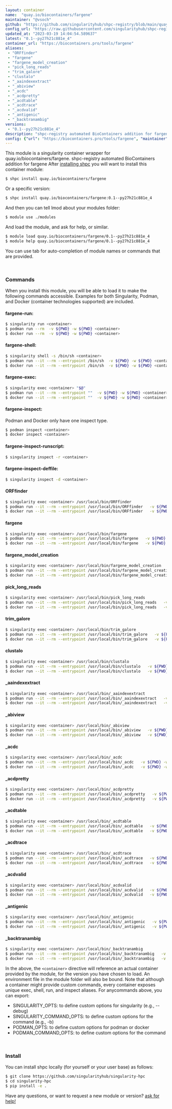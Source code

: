 ```yaml
---
layout: container
name:  "quay.io/biocontainers/fargene"
maintainer: "@vsoch"
github: "https://github.com/singularityhub/shpc-registry/blob/main/quay.io/biocontainers/fargene/container.yaml"
config_url: "https://raw.githubusercontent.com/singularityhub/shpc-registry/main/quay.io/biocontainers/fargene/container.yaml"
updated_at: "2023-03-19 14:04:54.589637"
latest: "0.1--py27h21c881e_4"
container_url: "https://biocontainers.pro/tools/fargene"
aliases:
 - "ORFfinder"
 - "fargene"
 - "fargene_model_creation"
 - "pick_long_reads"
 - "trim_galore"
 - "clustalo"
 - "_aaindexextract"
 - "_abiview"
 - "_acdc"
 - "_acdpretty"
 - "_acdtable"
 - "_acdtrace"
 - "_acdvalid"
 - "_antigenic"
 - "_backtranambig"
versions:
 - "0.1--py27h21c881e_4"
description: "shpc-registry automated BioContainers addition for fargene"
config: {"url": "https://biocontainers.pro/tools/fargene", "maintainer": "@vsoch", "description": "shpc-registry automated BioContainers addition for fargene", "latest": {"0.1--py27h21c881e_4": "sha256:77f944a47472696df2dc5b316fdd2a7a36135fbf64fea6d3360eb873abff478a"}, "tags": {"0.1--py27h21c881e_4": "sha256:77f944a47472696df2dc5b316fdd2a7a36135fbf64fea6d3360eb873abff478a"}, "docker": "quay.io/biocontainers/fargene", "aliases": {"ORFfinder": "/usr/local/bin/ORFfinder", "fargene": "/usr/local/bin/fargene", "fargene_model_creation": "/usr/local/bin/fargene_model_creation", "pick_long_reads": "/usr/local/bin/pick_long_reads", "trim_galore": "/usr/local/bin/trim_galore", "clustalo": "/usr/local/bin/clustalo", "_aaindexextract": "/usr/local/bin/_aaindexextract", "_abiview": "/usr/local/bin/_abiview", "_acdc": "/usr/local/bin/_acdc", "_acdpretty": "/usr/local/bin/_acdpretty", "_acdtable": "/usr/local/bin/_acdtable", "_acdtrace": "/usr/local/bin/_acdtrace", "_acdvalid": "/usr/local/bin/_acdvalid", "_antigenic": "/usr/local/bin/_antigenic", "_backtranambig": "/usr/local/bin/_backtranambig"}}
---
```


This module is a singularity container wrapper for quay.io/biocontainers/fargene.
shpc-registry automated BioContainers addition for fargene
After [installing shpc](#install) you will want to install this container module:


```bash
$ shpc install quay.io/biocontainers/fargene
```

Or a specific version:

```bash
$ shpc install quay.io/biocontainers/fargene:0.1--py27h21c881e_4
```

And then you can tell lmod about your modules folder:

```bash
$ module use ./modules
```

And load the module, and ask for help, or similar.

```bash
$ module load quay.io/biocontainers/fargene/0.1--py27h21c881e_4
$ module help quay.io/biocontainers/fargene/0.1--py27h21c881e_4
```

You can use tab for auto-completion of module names or commands that are provided.

<br>

### Commands

When you install this module, you will be able to load it to make the following commands accessible.
Examples for both Singularity, Podman, and Docker (container technologies supported) are included.

#### fargene-run:

```bash
$ singularity run <container>
$ podman run --rm  -v ${PWD} -w ${PWD} <container>
$ docker run --rm  -v ${PWD} -w ${PWD} <container>
```

#### fargene-shell:

```bash
$ singularity shell -s /bin/sh <container>
$ podman run --it --rm --entrypoint /bin/sh  -v ${PWD} -w ${PWD} <container>
$ docker run --it --rm --entrypoint /bin/sh  -v ${PWD} -w ${PWD} <container>
```

#### fargene-exec:

```bash
$ singularity exec <container> "$@"
$ podman run --it --rm --entrypoint ""  -v ${PWD} -w ${PWD} <container> "$@"
$ docker run --it --rm --entrypoint ""  -v ${PWD} -w ${PWD} <container> "$@"
```

#### fargene-inspect:

Podman and Docker only have one inspect type.

```bash
$ podman inspect <container>
$ docker inspect <container>
```

#### fargene-inspect-runscript:

```bash
$ singularity inspect -r <container>
```

#### fargene-inspect-deffile:

```bash
$ singularity inspect -d <container>
```


#### ORFfinder

```bash
$ singularity exec <container> /usr/local/bin/ORFfinder
$ podman run --it --rm --entrypoint /usr/local/bin/ORFfinder   -v ${PWD} -w ${PWD} <container> -c " $@"
$ docker run --it --rm --entrypoint /usr/local/bin/ORFfinder   -v ${PWD} -w ${PWD} <container> -c " $@"
```


#### fargene

```bash
$ singularity exec <container> /usr/local/bin/fargene
$ podman run --it --rm --entrypoint /usr/local/bin/fargene   -v ${PWD} -w ${PWD} <container> -c " $@"
$ docker run --it --rm --entrypoint /usr/local/bin/fargene   -v ${PWD} -w ${PWD} <container> -c " $@"
```


#### fargene_model_creation

```bash
$ singularity exec <container> /usr/local/bin/fargene_model_creation
$ podman run --it --rm --entrypoint /usr/local/bin/fargene_model_creation   -v ${PWD} -w ${PWD} <container> -c " $@"
$ docker run --it --rm --entrypoint /usr/local/bin/fargene_model_creation   -v ${PWD} -w ${PWD} <container> -c " $@"
```


#### pick_long_reads

```bash
$ singularity exec <container> /usr/local/bin/pick_long_reads
$ podman run --it --rm --entrypoint /usr/local/bin/pick_long_reads   -v ${PWD} -w ${PWD} <container> -c " $@"
$ docker run --it --rm --entrypoint /usr/local/bin/pick_long_reads   -v ${PWD} -w ${PWD} <container> -c " $@"
```


#### trim_galore

```bash
$ singularity exec <container> /usr/local/bin/trim_galore
$ podman run --it --rm --entrypoint /usr/local/bin/trim_galore   -v ${PWD} -w ${PWD} <container> -c " $@"
$ docker run --it --rm --entrypoint /usr/local/bin/trim_galore   -v ${PWD} -w ${PWD} <container> -c " $@"
```


#### clustalo

```bash
$ singularity exec <container> /usr/local/bin/clustalo
$ podman run --it --rm --entrypoint /usr/local/bin/clustalo   -v ${PWD} -w ${PWD} <container> -c " $@"
$ docker run --it --rm --entrypoint /usr/local/bin/clustalo   -v ${PWD} -w ${PWD} <container> -c " $@"
```


#### _aaindexextract

```bash
$ singularity exec <container> /usr/local/bin/_aaindexextract
$ podman run --it --rm --entrypoint /usr/local/bin/_aaindexextract   -v ${PWD} -w ${PWD} <container> -c " $@"
$ docker run --it --rm --entrypoint /usr/local/bin/_aaindexextract   -v ${PWD} -w ${PWD} <container> -c " $@"
```


#### _abiview

```bash
$ singularity exec <container> /usr/local/bin/_abiview
$ podman run --it --rm --entrypoint /usr/local/bin/_abiview   -v ${PWD} -w ${PWD} <container> -c " $@"
$ docker run --it --rm --entrypoint /usr/local/bin/_abiview   -v ${PWD} -w ${PWD} <container> -c " $@"
```


#### _acdc

```bash
$ singularity exec <container> /usr/local/bin/_acdc
$ podman run --it --rm --entrypoint /usr/local/bin/_acdc   -v ${PWD} -w ${PWD} <container> -c " $@"
$ docker run --it --rm --entrypoint /usr/local/bin/_acdc   -v ${PWD} -w ${PWD} <container> -c " $@"
```


#### _acdpretty

```bash
$ singularity exec <container> /usr/local/bin/_acdpretty
$ podman run --it --rm --entrypoint /usr/local/bin/_acdpretty   -v ${PWD} -w ${PWD} <container> -c " $@"
$ docker run --it --rm --entrypoint /usr/local/bin/_acdpretty   -v ${PWD} -w ${PWD} <container> -c " $@"
```


#### _acdtable

```bash
$ singularity exec <container> /usr/local/bin/_acdtable
$ podman run --it --rm --entrypoint /usr/local/bin/_acdtable   -v ${PWD} -w ${PWD} <container> -c " $@"
$ docker run --it --rm --entrypoint /usr/local/bin/_acdtable   -v ${PWD} -w ${PWD} <container> -c " $@"
```


#### _acdtrace

```bash
$ singularity exec <container> /usr/local/bin/_acdtrace
$ podman run --it --rm --entrypoint /usr/local/bin/_acdtrace   -v ${PWD} -w ${PWD} <container> -c " $@"
$ docker run --it --rm --entrypoint /usr/local/bin/_acdtrace   -v ${PWD} -w ${PWD} <container> -c " $@"
```


#### _acdvalid

```bash
$ singularity exec <container> /usr/local/bin/_acdvalid
$ podman run --it --rm --entrypoint /usr/local/bin/_acdvalid   -v ${PWD} -w ${PWD} <container> -c " $@"
$ docker run --it --rm --entrypoint /usr/local/bin/_acdvalid   -v ${PWD} -w ${PWD} <container> -c " $@"
```


#### _antigenic

```bash
$ singularity exec <container> /usr/local/bin/_antigenic
$ podman run --it --rm --entrypoint /usr/local/bin/_antigenic   -v ${PWD} -w ${PWD} <container> -c " $@"
$ docker run --it --rm --entrypoint /usr/local/bin/_antigenic   -v ${PWD} -w ${PWD} <container> -c " $@"
```


#### _backtranambig

```bash
$ singularity exec <container> /usr/local/bin/_backtranambig
$ podman run --it --rm --entrypoint /usr/local/bin/_backtranambig   -v ${PWD} -w ${PWD} <container> -c " $@"
$ docker run --it --rm --entrypoint /usr/local/bin/_backtranambig   -v ${PWD} -w ${PWD} <container> -c " $@"
```



In the above, the `<container>` directive will reference an actual container provided
by the module, for the version you have chosen to load. An environment file in the
module folder will also be bound. Note that although a container
might provide custom commands, every container exposes unique exec, shell, run, and
inspect aliases. For anycommands above, you can export:

 - SINGULARITY_OPTS: to define custom options for singularity (e.g., --debug)
 - SINGULARITY_COMMAND_OPTS: to define custom options for the command (e.g., -b)
 - PODMAN_OPTS: to define custom options for podman or docker
 - PODMAN_COMMAND_OPTS: to define custom options for the command

<br>

### Install

You can install shpc locally (for yourself or your user base) as follows:

```bash
$ git clone https://github.com/singularityhub/singularity-hpc
$ cd singularity-hpc
$ pip install -e .
```

Have any questions, or want to request a new module or version? [ask for help!](https://github.com/singularityhub/singularity-hpc/issues)